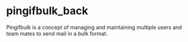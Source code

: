 # pingifbulk_back

Pingifbulk is a concept of managing and maintaining multiple users and team mates to send mail in a bulk format.
